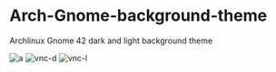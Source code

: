 # Arch-Gnome-background-theme
Archlinux Gnome 42 dark and light background theme 

![a](https://user-images.githubusercontent.com/103053714/163199623-1508df98-a5cd-4766-9cba-fc5ab61ac9e4.png)
![vnc-d](https://user-images.githubusercontent.com/103053714/163199659-c6acb5b7-0ca5-4639-8e2f-940945470c1e.png)
![vnc-l](https://user-images.githubusercontent.com/103053714/163199671-64526e9a-8d48-4126-9343-6f65de890786.png)
